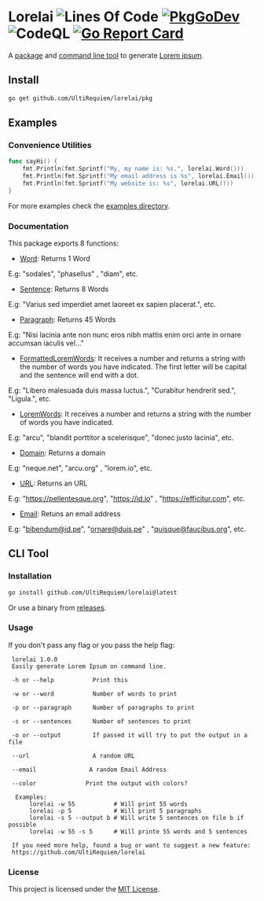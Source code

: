 # Lorelai ![Lines Of Code](https://img.shields.io/tokei/lines/github.com/UltiRequiem/lorelai?color=blue&label=Total%20Lines) [![PkgGoDev](https://pkg.go.dev/badge/github.com/UltiRequiem/lorelai)](https://pkg.go.dev/github.com/UltiRequiem/lorelai) ![CodeQL](https://github.com/UltiRequiem/lorelai/workflows/CodeQL/badge.svg) [![Go Report Card](https://goreportcard.com/badge/github.com/UltiRequiem/lorelai)](https://goreportcard.com/report/github.com/UltiRequiem/lorelai)

A [package](#documentation) and [command line tool](#cli-tool) to generate
[Lorem ipsum](https://en.wikipedia.org/wiki/Lorem_ipsum).

## Install

```bash
go get github.com/UltiRequiem/lorelai/pkg
```

## Examples

### Convenience Utilities

```go
func sayHi() {
	fmt.Println(fmt.Sprintf("My, my name is: %s.", lorelai.Word()))
	fmt.Println(fmt.Sprintf("My email address is %s", lorelai.Email()))
	fmt.Println(fmt.Sprintf("My website is: %s", lorelai.URL()))
}
```

For more examples check the [examples directory](./example/main.go).

### Documentation

This package exports 8 functions:

- [Word](https://github.com/UltiRequiem/lorelai/blob/main/pkg/root.go#L29):
  Returns 1 Word

E.g: "sodales", "phasellus" , "diam", etc.

- [Sentence](https://github.com/UltiRequiem/lorelai/blob/main/pkg/root.go#L34):
  Returns 8 Words

E.g: "Varius sed imperdiet amet laoreet ex sapien placerat.", etc.

- [Paragraph](https://github.com/UltiRequiem/lorelai/blob/main/pkg/root.go#L39):
  Returns 45 Words

E.g: "Nisi lacinia ante non nunc eros nibh mattis enim orci ante in ornare
accumsan iaculis vel..."

- [FormattedLoremWords](https://github.com/UltiRequiem/lorelai/blob/main/pkg/root.go#L24):
  It receives a number and returns a string with the number of words you have
  indicated. The first letter will be capital and the sentence will end with a
  dot.

E.g: "Libero malesuada duis massa luctus.", "Curabitur hendrerit sed.", "Ligula.", etc.

- [LoremWords](https://github.com/UltiRequiem/lorelai/blob/main/pkg/root.go#L10): It receives a number and returns a string with the number of words you have indicated.

E.g: "arcu", "blandit porttitor a scelerisque", "donec justo lacinia", etc.

- [Domain](https://github.com/UltiRequiem/lorelai/blob/main/pkg/convenience.go#L10): Returns a domain

E.g: "neque.net", "arcu.org" , "lorem.io", etc.

- [URL](https://github.com/UltiRequiem/lorelai/blob/main/pkg/convenience.go#L17): Returns an URL

E.g: "https://pellentesque.org", "https://id.io" , "https://efficitur.com", etc.

- [Email](https://github.com/UltiRequiem/lorelai/blob/main/pkg/convenience.go#L22): Retuns an email address

E.g: "bibendum@id.pe", "ornare@duis.pe" , "quisque@faucibus.org", etc.

## CLI Tool

### Installation

```bash
go install github.com/UltiRequiem/lorelai@latest
```

Or use a binary from
[releases](https://github.com/UltiRequiem/lorelai/releases/latest).

### Usage

If you don't pass any flag or you pass the help flag:

```
 lorelai 1.0.0
 Easily generate Lorem Ipsum on command line.

 -h or --help           Print this

 -w or --word           Number of words to print

 -p or --paragraph      Number of paragraphs to print

 -s or --sentences      Number of sentences to print

 -o or --output         If passed it will try to put the output in a file

 --url                  A random URL

 --email               A random Email Address

 --color              Print the output with colors?

  Examples:
      lorelai -w 55           # Will print 55 words
      lorelai -p 5            # Will print 5 paragraphs
      lorelai -s 5 --output b # Will write 5 sentences on file b if possible
      lorelai -w 55 -s 5      # Will printe 55 words and 5 sentences

 If you need more help, found a bug or want to suggest a new feature:
 https://github.com/UltiRequiem/lorelai
```

### License

This project is licensed under the [MIT License](./LICENSE.md).
